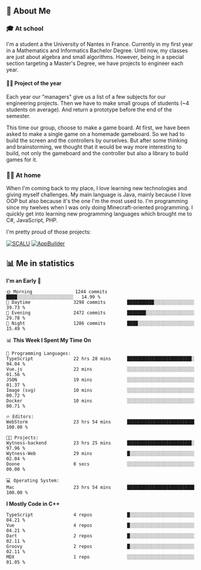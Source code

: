 ## 👀 About Me

### 🎓 At school

I'm a student a the University of Nantes in France. Currently in my first year in a Mathematics and Informatics Bachelor Degree. Until now, my classes are just about algebra and small algorithms. However, being in a special section targeting a Master's Degree, we have projects to engineer each year. 

#### 🔧🔬 Project of the year

Each year our "managers" give us a list of a few subjects for our engineering projects. Then we have to make small groups of students (~4 students on average). And return a prototype before the end of the semester.

This time our group, choose to make a game board. At first, we have been asked to make a single game on a homemade gameboard. So we had to build the screen and the controllers by ourselves. 
But after some thinking and brainstorming, we thought that it would be way more interesting to build, not only the gameboard and the controller but also a library to build games for it.

### 👨‍💻 At home

When I'm coming back to my place, I love learning new technologies and giving myself challenges. My main language is Java, mainly because I love OOP but also because it's the one I'm the most used to. I'm programming since my twelves when I was only doing Minecraft-oriented programming.  I quickly get into learning new programming languages which brought me to C#, JavaScript, PHP. 

I'm pretty proud of those projects:

[![SCALU](https://github-readme-stats.vercel.app/api/pin?username=renardfute&repo=SCALU)](https://github.com/renardfute/scalu)
[![AppBuilder](https://github-readme-stats.vercel.app/api/pin?username=pulsedev2&repo=AppBuilder)](https://github.com/pulsedev2/AppBuilder)

## 📊 Me in statistics
<!--START_SECTION:waka-->
**I'm an Early 🐤** 

```text
🌞 Morning                1244 commits        ████░░░░░░░░░░░░░░░░░░░░░   14.99 % 
🌆 Daytime                3298 commits        ██████████░░░░░░░░░░░░░░░   39.73 % 
🌃 Evening                2472 commits        ███████░░░░░░░░░░░░░░░░░░   29.78 % 
🌙 Night                  1286 commits        ████░░░░░░░░░░░░░░░░░░░░░   15.49 % 
```


📊 **This Week I Spent My Time On** 

```text
💬 Programming Languages: 
TypeScript               22 hrs 28 mins      ████████████████████████░   94.04 % 
Vue.js                   22 mins             ░░░░░░░░░░░░░░░░░░░░░░░░░   01.56 % 
JSON                     19 mins             ░░░░░░░░░░░░░░░░░░░░░░░░░   01.37 % 
Image (svg)              10 mins             ░░░░░░░░░░░░░░░░░░░░░░░░░   00.72 % 
Docker                   10 mins             ░░░░░░░░░░░░░░░░░░░░░░░░░   00.71 % 

🔥 Editors: 
WebStorm                 23 hrs 54 mins      █████████████████████████   100.00 % 

🐱‍💻 Projects: 
Wytness-backend          23 hrs 25 mins      ████████████████████████░   97.96 % 
Wytness-Web              29 mins             █░░░░░░░░░░░░░░░░░░░░░░░░   02.04 % 
Doone                    0 secs              ░░░░░░░░░░░░░░░░░░░░░░░░░   00.00 % 

💻 Operating System: 
Mac                      23 hrs 54 mins      █████████████████████████   100.00 % 
```

**I Mostly Code in C++** 

```text
TypeScript               4 repos             █░░░░░░░░░░░░░░░░░░░░░░░░   04.21 % 
Vue                      4 repos             █░░░░░░░░░░░░░░░░░░░░░░░░   04.21 % 
Dart                     2 repos             █░░░░░░░░░░░░░░░░░░░░░░░░   02.11 % 
Groovy                   2 repos             █░░░░░░░░░░░░░░░░░░░░░░░░   02.11 % 
MDX                      1 repo              ░░░░░░░░░░░░░░░░░░░░░░░░░   01.05 % 
```




<!--END_SECTION:waka-->
